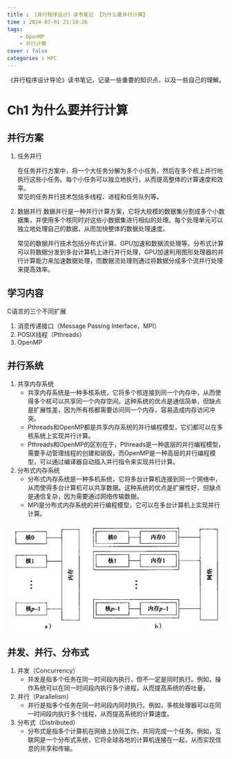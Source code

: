 ```yaml
---
title : 《并行程序设计》读书笔记 【为什么要并行计算】
time : 2024-07-01 21:18:26
tags:
    - OpenMP
    - 并行计算
cover : false
categories : HPC
---
```

《并行程序设计导论》读书笔记，记录一些重要的知识点，以及一些自己的理解。 

<!-- more -->

# Ch1 为什么要并行计算
## 并行方案
1. 任务并行
   
    在任务并行方案中，将一个大任务分解为多个小任务，然后在多个核上并行地执行这些小任务。每个小任务可以独立地执行，从而提高整体的计算速度和效率。  
    常见的任务并行技术包括多线程、进程和任务队列等。
2. 数据并行
    数据并行是一种并行计算方案，它将大规模的数据集分割成多个小数据集，并使用多个核同时对这些小数据集进行相似的处理。每个处理单元可以独立地处理自己的数据，从而加快整体的数据处理速度。

    常见的数据并行技术包括分布式计算、GPU加速和数据流处理等。分布式计算可以将数据分发到多台计算机上进行并行处理，GPU加速利用图形处理器的并行计算能力来加速数据处理，而数据流处理则通过将数据分成多个流并行处理来提高效率。

## 学习内容
C语言的三个不同扩展
   1. 消息传递接口（Message Passing Interface，MPI）
   2. POSIX线程（Pthreads）
   3. OpenMP
## 并行系统
1. 共享内存系统
   - 共享内存系统是一种多核系统，它将多个核连接到同一个内存中，从而使得多个核可以共享同一个内存空间。这种系统的优点是通信简单，但缺点是扩展性差，因为所有核都需要访问同一个内存，容易造成内存访问冲突。
   - Pthreads和OpenMP都是共享内存系统的并行编程模型，它们都可以在多核系统上实现并行计算。
   - Pthreads和OpenMP的区别在于，Pthreads是一种底层的并行编程模型，需要手动管理线程的创建和销毁，而OpenMP是一种高层的并行编程模型，可以通过编译器自动插入并行指令来实现并行计算。
2. 分布式内存系统
    - 分布式内存系统是一种多机系统，它将多台计算机连接到同一个网络中，从而使得多台计算机可以共享数据。这种系统的优点是扩展性好，但缺点是通信复杂，因为需要通过网络传输数据。
    - MPI是分布式内存系统的并行编程模型，它可以在多台计算机上实现并行计算。

![a)共享内存系统;b)分布式内存系统](Ch1_为什么要并行计算/image.png)

## 并发、并行、分布式
1. 并发（Concurrency）
    - 并发是指多个任务在同一时间段内执行，但不一定是同时执行。例如，操作系统可以在同一时间段内执行多个进程，从而提高系统的吞吐量。
2. 并行（Parallelism）
    - 并行是指多个任务在同一时间段内同时执行。例如，多核处理器可以在同一时间段内执行多个线程，从而提高系统的计算速度。
3. 分布式（Distributed）
    - 分布式是指多个计算机在网络上协同工作，共同完成一个任务。例如，互联网是一个分布式系统，它将全球各地的计算机连接在一起，从而实现信息的共享和传输。
